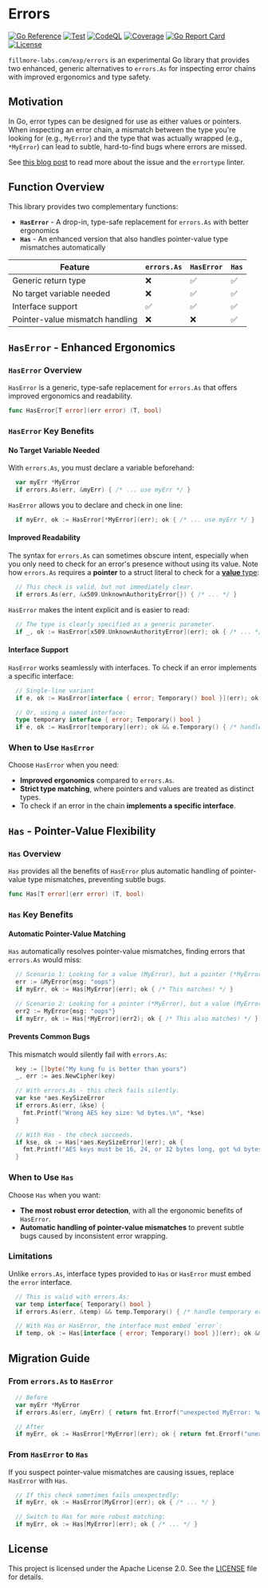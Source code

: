 # Errors

[![Go Reference](https://pkg.go.dev/badge/fillmore-labs.com/exp/errors.svg)](https://pkg.go.dev/fillmore-labs.com/exp/errors)
[![Test](https://github.com/fillmore-labs/errors-exp/actions/workflows/test.yml/badge.svg?branch=main)](https://github.com/fillmore-labs/errors-exp/actions/workflows/test.yml)
[![CodeQL](https://github.com/fillmore-labs/errors-exp/actions/workflows/github-code-scanning/codeql/badge.svg?branch=main)](https://github.com/fillmore-labs/errors-exp/actions/workflows/github-code-scanning/codeql)
[![Coverage](https://codecov.io/gh/fillmore-labs/errors-exp/branch/main/graph/badge.svg?token=LEOQNYK9KB)](https://codecov.io/gh/fillmore-labs/errors-exp)
[![Go Report Card](https://goreportcard.com/badge/fillmore-labs.com/exp/errors)](https://goreportcard.com/report/fillmore-labs.com/exp/errors)
[![License](https://img.shields.io/github/license/fillmore-labs/errors-exp)](https://www.apache.org/licenses/LICENSE-2.0)

`fillmore-labs.com/exp/errors` is an experimental Go library that provides two enhanced, generic alternatives to
`errors.As` for inspecting error chains with improved ergonomics and type safety.

## Motivation

In Go, error types can be designed for use as either values or pointers. When inspecting an error chain, a mismatch
between the type you're looking for (e.g., `MyError`) and the type that was actually wrapped (e.g., `*MyError`) can lead
to subtle, hard-to-find bugs where errors are missed.

See [this blog post](https://blog.fillmore-labs.com/posts/errors-1/) to read more about the issue and the `errortype`
linter.

## Function Overview

This library provides two complementary functions:

- **`HasError`** - A drop-in, type-safe replacement for `errors.As` with better ergonomics
- **`Has`** - An enhanced version that also handles pointer-value type mismatches automatically

| Feature                         | `errors.As` | `HasError` | `Has` |
| ------------------------------- | ----------- | ---------- | ----- |
| Generic return type             | ❌          | ✅         | ✅    |
| No target variable needed       | ❌          | ✅         | ✅    |
| Interface support               | ✅          | ✅         | ✅    |
| Pointer-value mismatch handling | ❌          | ❌         | ✅    |

## `HasError` - Enhanced Ergonomics

### `HasError` Overview

`HasError` is a generic, type-safe replacement for `errors.As` that offers improved ergonomics and readability.

```go
func HasError[T error](err error) (T, bool)
```

### `HasError` Key Benefits

#### No Target Variable Needed

With `errors.As`, you must declare a variable beforehand:

```go
  var myErr *MyError
  if errors.As(err, &myErr) { /* ... use myErr */ }
```

`HasError` allows you to declare and check in one line:

```go
  if myErr, ok := HasError[*MyError](err); ok { /* ... use myErr */ }
```

#### Improved Readability

The syntax for `errors.As` can sometimes obscure intent, especially when you only need to check for an error's presence
without using its value. Note how `errors.As` requires a **pointer** to a struct literal to check for a
[**value** type](https://pkg.go.dev/crypto/x509#UnknownAuthorityError):

```go
  // This check is valid, but not immediately clear.
  if errors.As(err, &x509.UnknownAuthorityError{}) { /* ... */ }
```

`HasError` makes the intent explicit and is easier to read:

```go
  // The type is clearly specified as a generic parameter.
  if _, ok := HasError[x509.UnknownAuthorityError](err); ok { /* ... */ }
```

#### Interface Support

`HasError` works seamlessly with interfaces. To check if an error implements a specific interface:

```go
  // Single-line variant
  if e, ok := HasError[interface { error; Temporary() bool }](err); ok && e.Temporary() { /* handle temporary error */ }

  // Or, using a named interface:
  type temporary interface { error; Temporary() bool }
  if e, ok := HasError[temporary](err); ok && e.Temporary() { /* handle temporary error */ }
```

### When to Use `HasError`

Choose `HasError` when you need:

- **Improved ergonomics** compared to `errors.As`.
- **Strict type matching**, where pointers and values are treated as distinct types.
- To check if an error in the chain **implements a specific interface**.

## `Has` - Pointer-Value Flexibility

### `Has` Overview

`Has` provides all the benefits of `HasError` plus automatic handling of pointer-value type mismatches, preventing
subtle bugs.

```go
func Has[T error](err error) (T, bool)
```

### `Has` Key Benefits

#### Automatic Pointer-Value Matching

`Has` automatically resolves pointer-value mismatches, finding errors that `errors.As` would miss:

```go
  // Scenario 1: Looking for a value (MyError), but a pointer (*MyError) was wrapped.
  err := &MyError{msg: "oops"}
  if myErr, ok := Has[MyError](err); ok { /* This matches! */ }

  // Scenario 2: Looking for a pointer (*MyError), but a value (MyError) was wrapped.
  err2 := MyError{msg: "oops"}
  if myErr, ok := Has[*MyError](err2); ok { /* This also matches! */ }
```

#### Prevents Common Bugs

This mismatch would silently fail with `errors.As`:

```go
  key := []byte("My kung fu is better than yours")
  _, err := aes.NewCipher(key)

  // With errors.As - this check fails silently.
  var kse *aes.KeySizeError
  if errors.As(err, &kse) {
    fmt.Printf("Wrong AES key size: %d bytes.\n", *kse)
  }

  // With Has - the check succeeds.
  if kse, ok := Has[*aes.KeySizeError](err); ok {
    fmt.Printf("AES keys must be 16, 24, or 32 bytes long, got %d bytes.\n", *kse)
  }
```

### When to Use `Has`

Choose `Has` when you want:

- **The most robust error detection**, with all the ergonomic benefits of `HasError`.
- **Automatic handling of pointer-value mismatches** to prevent subtle bugs caused by inconsistent error wrapping.

### Limitations

Unlike `errors.As`, interface types provided to `Has` or `HasError` must embed the `error` interface.

```go
  // This is valid with errors.As:
  var temp interface{ Temporary() bool }
  if errors.As(err, &temp) && temp.Temporary() { /* handle temporary error */ }

  // With Has or HasError, the interface must embed `error`:
  if temp, ok := Has[interface { error; Temporary() bool }](err); ok && temp.Temporary() { /* handle temporary error */ }
```

## Migration Guide

### From `errors.As` to `HasError`

```go
  // Before
  var myErr *MyError
  if errors.As(err, &myErr) { return fmt.Errorf("unexpected MyError: %w", myErr) }

  // After
  if myErr, ok := HasError[*MyError](err); ok { return fmt.Errorf("unexpected MyError: %w", myErr) }
```

### From `HasError` to `Has`

If you suspect pointer-value mismatches are causing issues, replace `HasError` with `Has`.

```go
  // If this check sometimes fails unexpectedly:
  if myErr, ok := HasError[MyError](err); ok { /* ... */ }

  // Switch to Has for more robust matching:
  if myErr, ok := Has[MyError](err); ok { /* ... */ }
```

## License

This project is licensed under the Apache License 2.0. See the [LICENSE](LICENSE) file for details.
